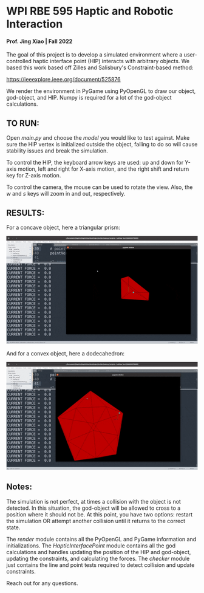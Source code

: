 # WPI RBE 595 Haptic and Robotic Interaction
#### Prof. Jing Xiao | Fall 2022

The goal of this project is to develop a simulated environment where a user-controlled haptic interface point (HIP) interacts with arbitrary objects.
We based this work based off Zilles and Salisbury's Constraint-based method:

https://ieeexplore.ieee.org/document/525876

We render the environment in PyGame using PyOpenGL to draw our object, god-object, and HIP. Numpy is required for a lot of the god-object calculations.

## TO RUN:

Open _main.py_ and choose the _model_ you would like to test against. Make sure the HIP vertex is initialized outside the object, failing to do so 
will cause stability issues and break the simulation.

To control the HIP, the keyboard arrow keys are used: up and down for Y-axis motion, left and right for X-axis motion, and the right shift and return key for Z-axis motion. 

To control the camera, the mouse can be used to rotate the view. Also, the _w_ and _s_ keys will zoom in and out, respectively.

## RESULTS:
For a concave object, here a triangular prism:

![Alt text](concave.gif)

And for a convex object, here a dodecahedron:

![Alt text](convex.gif)

## Notes:

The simulation is not perfect, at times a collision with the object is not detected. In this situation, the god-object will be allowed to cross to a position where it should not be. At this point, you have two options: restart the simulation OR attempt another collision until it returns to the correct state.

The _render_ module contains all the PyOpenGL and PyGame information and initializations. 
The _HapticInterfacePoint_ module contains all the god calculations and handles updating the position of the HIP and god-object, updating the constraints, and calculating the forces.
The _checker_ module just contains the line and point tests required to detect collision and update constraints.

Reach out for any questions.
